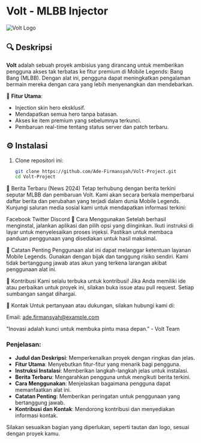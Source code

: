 # Volt - MLBB Injector

![Volt Logo](https://akmweb.youngjoygame.com/web/gms/image/99279c21d903397cf56a5a5561c680f1.png)

## 🔍 Deskripsi
**Volt** adalah sebuah proyek ambisius yang dirancang untuk memberikan pengguna akses tak terbatas ke fitur premium di Mobile Legends: Bang Bang (MLBB). Dengan alat ini, pengguna dapat meningkatkan pengalaman bermain mereka dengan cara yang lebih menyenangkan dan mendebarkan.

🚀 **Fitur Utama**:
- Injection skin hero eksklusif.
- Mendapatkan semua hero tanpa batasan.
- Akses ke item premium yang sebelumnya terkunci.
- Pembaruan real-time tentang status server dan patch terbaru.

## ⚙️ Instalasi

1. Clone repositori ini:
   ```bash
   git clone https://github.com/Ade-Firmansyah/Volt-Project.git
   cd Volt-Project
📜 Berita Terbaru (News 2024)
Tetap terhubung dengan berita terkini seputar MLBB dan pembaruan Volt. Kami akan secara berkala memperbarui daftar berita dan perubahan yang terjadi dalam dunia Mobile Legends. Kunjungi saluran media sosial kami untuk mendapatkan informasi terkini:

Facebook
Twitter
Discord
🔧 Cara Menggunakan
Setelah berhasil menginstal, jalankan aplikasi dan pilih opsi yang diinginkan. Ikuti instruksi di layar untuk menyelesaikan proses injeksi. Pastikan untuk membaca panduan penggunaan yang disediakan untuk hasil maksimal.

📣 Catatan Penting
Penggunaan alat ini dapat melanggar ketentuan layanan Mobile Legends. Gunakan dengan bijak dan tanggung risiko sendiri. Kami tidak bertanggung jawab atas akun yang terkena larangan akibat penggunaan alat ini.

🤝 Kontribusi
Kami selalu terbuka untuk kontribusi! Jika Anda memiliki ide atau perbaikan untuk proyek ini, silakan buka issue atau pull request. Setiap sumbangan sangat dihargai.

📧 Kontak
Untuk pertanyaan atau dukungan, silakan hubungi kami di:

Email: ade.firmansyah@example.com

"Inovasi adalah kunci untuk membuka pintu masa depan." - Volt Team

### Penjelasan:
- **Judul dan Deskripsi**: Memperkenalkan proyek dengan ringkas dan jelas.
- **Fitur Utama**: Menyebutkan fitur-fitur yang menarik bagi pengguna.
- **Instruksi Instalasi**: Memberikan langkah-langkah jelas untuk instalasi.
- **Berita Terbaru**: Mengarahkan pengguna untuk mengikuti berita terkini.
- **Cara Menggunakan**: Menjelaskan bagaimana pengguna dapat memanfaatkan alat ini.
- **Catatan Penting**: Memberikan peringatan untuk penggunaan yang bertanggung jawab.
- **Kontribusi dan Kontak**: Mendorong kontribusi dan menyediakan informasi kontak.

Silakan sesuaikan bagian yang diperlukan, seperti tautan dan logo, sesuai dengan proyek kamu.
